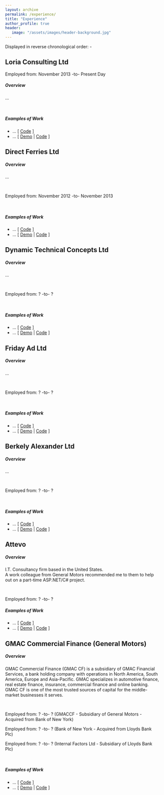 ```yaml
---
layout: archive
permalink: /experience/
title: "Experience"
author_profile: true
header: 
   image: "/assets/images/header-background.jpg" 
---
```


Displayed in reverse chronological order: -

<h2>Loria Consulting Ltd</h2>
Employed from: November 2013 -to- Present Day
<br>
<h5>Overview</h5>
<p>...</p>
<br>
<h5>Examples of Work</h5> 
<ul>
  <li>... [ <a href="https://github.com/julianmummery/sagecrm-context-menu" target="_blank">Code</a> ]</li>
  <li>... [ <a href="https://github.com/julianmummery/sagecrm-please-wait-animation/blob/master/SageCRM-Loading-Anim.mp4?raw=true" target="_blank">Demo</a> | <a href="https://github.com/julianmummery/sagecrm-please-wait-animation" target="_blank">Code</a> ]</li>
</ul>

<h2>Direct Ferries Ltd</h2>
<h5>Overview</h5>
<p>...</p>
<br>
<p>Employed from: November 2012 -to- November 2013</p>
<br>
<h5>Examples of Work</h5> 
<ul>
  <li>... [ <a href="https://github.com/julianmummery/sagecrm-context-menu" target="_blank">Code</a> ]</li>
  <li>... [ <a href="https://github.com/julianmummery/sagecrm-please-wait-animation/blob/master/SageCRM-Loading-Anim.mp4?raw=true" target="_blank">Demo</a> | <a href="https://github.com/julianmummery/sagecrm-please-wait-animation" target="_blank">Code</a> ]</li>
</ul>

<h2>Dynamic Technical Concepts Ltd</h2>
<h5>Overview</h5>
<p>...</p>
<br>
<p>Employed from: ? -to- ?</p>
<br>
<h5>Examples of Work</h5> 
<ul>
  <li>... [ <a href="https://github.com/julianmummery/sagecrm-context-menu" target="_blank">Code</a> ]</li>
  <li>... [ <a href="https://github.com/julianmummery/sagecrm-please-wait-animation/blob/master/SageCRM-Loading-Anim.mp4?raw=true" target="_blank">Demo</a> | <a href="https://github.com/julianmummery/sagecrm-please-wait-animation" target="_blank">Code</a> ]</li>
</ul>

<h2>Friday Ad Ltd</h2>
<h5>Overview</h5>
<p>...</p>
<br>
<p>Employed from: ? -to- ?</p>
<br>
<h5>Examples of Work</h5> 
<ul>
  <li>... [ <a href="https://github.com/julianmummery/sagecrm-context-menu" target="_blank">Code</a> ]</li>
  <li>... [ <a href="https://github.com/julianmummery/sagecrm-please-wait-animation/blob/master/SageCRM-Loading-Anim.mp4?raw=true" target="_blank">Demo</a> | <a href="https://github.com/julianmummery/sagecrm-please-wait-animation" target="_blank">Code</a> ]</li>
</ul>

<h2>Berkely Alexander Ltd</h2>
<h5>Overview</h5>
<p>...</p>
<br>
<p>Employed from: ? -to- ?</p>
<br>
<h5>Examples of Work</h5> 
<ul>
  <li>... [ <a href="https://github.com/julianmummery/sagecrm-context-menu" target="_blank">Code</a> ]</li>
  <li>... [ <a href="https://github.com/julianmummery/sagecrm-please-wait-animation/blob/master/SageCRM-Loading-Anim.mp4?raw=true" target="_blank">Demo</a> | <a href="https://github.com/julianmummery/sagecrm-please-wait-animation" target="_blank">Code</a> ]</li>
</ul>

<h2>Attevo</h2>
<h5>Overview</h5>
<p>I.T. Consultancy firm based in the United States.<br>A work colleague from General Motors recommended me to them to help out on a part-time ASP.NET/C# project.</p>
<br>
<p>Employed from: ? -to- ?</p>
<h5>Examples of Work</h5>
<ul>
  <li>... [ <a href="https://github.com/julianmummery/sagecrm-context-menu" target="_blank">Code</a> ]</li>
  <li>... [ <a href="https://github.com/julianmummery/sagecrm-please-wait-animation/blob/master/SageCRM-Loading-Anim.mp4?raw=true" target="_blank">Demo</a> | <a href="https://github.com/julianmummery/sagecrm-please-wait-animation" target="_blank">Code</a> ]</li>
</ul>

<h2>GMAC Commercial Finance (General Motors)</h2>
<h5>Overview</h5>
<p>GMAC Commercial Finance (GMAC CF) is a subsidiary of GMAC Financial Services, a bank holding company with operations in North America, South America, Europe and Asia-Pacific. GMAC specializes in automotive finance, real estate finance, insurance, commercial finance and online banking. GMAC CF is one of the most trusted sources of capital for the middle-market businesses it serves.</p>
<br>
<p>Employed from: ? -to- ?  (GMACCF - Subsidiary of General Motors - Acquired from Bank of New York)</p>
<p>Employed from: ? -to- ?  (Bank of New York - Acquired from Lloyds Bank Plc)</p>
<p>Employed from: ? -to- ?  (Internal Factors Ltd - Subsidiary of Lloyds Bank Plc)</p>
<br>
<h5>Examples of Work</h5> 
<ul>
  <li>... [ <a href="https://github.com/julianmummery/sagecrm-context-menu" target="_blank">Code</a> ]</li>
  <li>... [ <a href="https://github.com/julianmummery/sagecrm-please-wait-animation/blob/master/SageCRM-Loading-Anim.mp4?raw=true" target="_blank">Demo</a> | <a href="https://github.com/julianmummery/sagecrm-please-wait-animation" target="_blank">Code</a> ]</li>
</ul>
